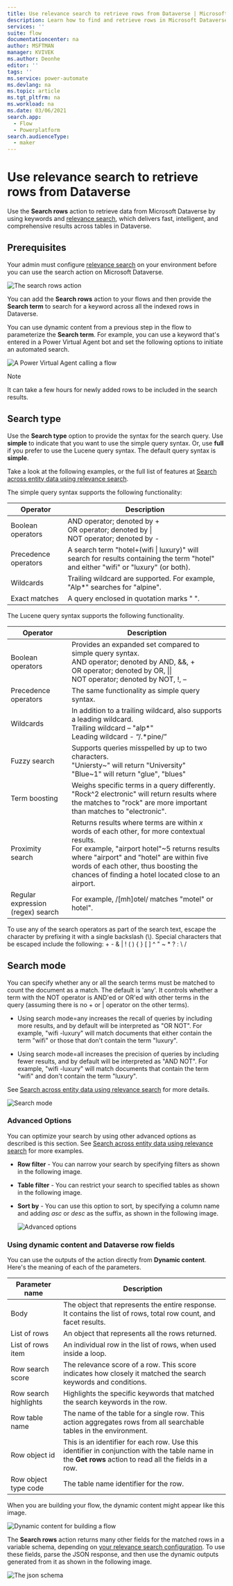 ```yaml
---
title: Use relevance search to retrieve rows from Dataverse | Microsoft Docs
description: Learn how to find and retrieve rows in Microsoft Dataverse with flows. 
services: ''
suite: flow
documentationcenter: na
author: MSFTMAN
manager: KVIVEK
ms.author: Deonhe
editor: ''
tags: ''
ms.service: power-automate
ms.devlang: na
ms.topic: article
ms.tgt_pltfrm: na
ms.workload: na
ms.date: 03/06/2021
search.app: 
  - Flow
  - Powerplatform
search.audienceType: 
  - maker
---
```


# Use relevance search to retrieve rows from Dataverse

Use the **Search rows** action to retrieve data from Microsoft Dataverse by using keywords and [relevance search](https://docs.microsoft.com/power-platform/admin/configure-relevance-search-organization#what-is-relevance-search), which delivers fast, intelligent, and comprehensive results across tables in Dataverse.


## Prerequisites

Your admin must configure [relevance search](https://docs.microsoft.com/power-platform/admin/configure-relevance-search-organization) on your environment before you can use the search action on Microsoft Dataverse.

![The search rows action](../media/search-row/3f253e0b3de8d320be884b3f503ba33c.png)

You can add the **Search rows** action to your flows and then provide the **Search term** to search for a keyword across all the indexed rows in Dataverse. 

You can use dynamic content from a previous step in the flow to parameterize the **Search term**. For example, you can use a keyword that's entered in a Power Virtual Agent bot and set the following options to initiate an automated search. 

![A Power Virtual Agent calling a flow](../media/search-row/da5e692228bd41726bc5c1e03dc70b7c.png)


>[!NOTE]
>It can take a few hours for newly added rows to be included in the search results.


## Search type

Use the **Search type** option to provide the syntax for the search query. Use **simple** to indicate that you want to use the simple query syntax. Or, use **full** if you prefer to use the Lucene query syntax. The default query syntax is **simple**. 

Take a look at the following examples, or the full list of features at [Search across entity data using relevance search](https://docs.microsoft.com/powerapps/developer/data-platform/webapi/relevance-search#searchmode-any--all-optional).

<!--Todo ![](../media/search-row/8d7cf1f6a3e6bfa4ea34c8c0e4938368.png) -->

The simple query syntax supports the following functionality:

Operator|Description
---------|-----------
Boolean operators| AND operator; denoted by + </br>OR operator; denoted by \|</br>NOT operator; denoted by -
| Precedence operators | A search term "hotel+(wifi \| luxury)" will search for results containing the term "hotel" and either "wifi" or "luxury" (or both). |
| Wildcards            | Trailing wildcard are supported. For example, "Alp\*" searches for "alpine".                                                        |
| Exact matches        | A query enclosed in quotation marks " ".                                                                                            |

The Lucene query syntax supports the following functionality.

Operator|Description
---------|-----------
Boolean operators| Provides an expanded set compared to simple query syntax. </br> AND operator; denoted by AND, &&, + </br>OR operator; denoted by OR, \|\|</br>NOT operator; denoted by NOT, !, –
| Precedence operators              | The same functionality as simple query syntax.                       |
| Wildcards                         | In addition to a trailing wildcard, also supports a leading wildcard.</br>Trailing wildcard – "alp*"</br>Leading wildcard - “/.*pine/”                                 |
| Fuzzy search                      | Supports queries misspelled by up to two characters. </br>"Uniersty~" will return "University"</br>"Blue~1" will return "glue", "blues"                                            |         |
| Term boosting                     | Weighs specific terms in a query differently. </br>"Rock\^2 electronic" will return results where the matches to "rock" are more important than matches to "electronic".                                            |
| Proximity search                  | Returns results where terms are within *x* words of each other, for more contextual results. </br>For example, "airport hotel"\~5 returns results where "airport" and "hotel" are within five words of each other, thus boosting the chances of finding a hotel located close to an airport.      |
| Regular expression (regex) search | For example, /[mh]otel/ matches "motel" or hotel".   |

To use any of the search operators as part of the search text, escape the character by prefixing it with a single backslash (\\). Special characters that
be escaped include the following: + - & \| ! ( ) { } [ ] \^ " \~ \* ? : \\
/

## Search mode

You can specify whether any or all the search terms must be matched to count the document as a match. The default is 'any'. It controls whether a term with the NOT operator is AND'ed or OR'ed with other terms in the query (assuming there is no + or \| operator on the other terms).

- Using search mode=any increases the recall of queries by including more results, and by default will be interpreted as "OR NOT". For example, "wifi -luxury" will match documents that either contain the term "wifi" or those that don't contain the term "luxury".

- Using search mode=all increases the precision of queries by including fewer results, and by default will be interpreted as "AND NOT". For example, "wifi -luxury" will match documents that contain the term "wifi" and don't contain the term "luxury".

See [Search across entity data using relevance search](https://docs.microsoft.com/powerapps/developer/data-platform/webapi/relevance-search#searchtype-simple--full-optional) for more details.

![Search mode](../media/search-row/5cf2cbc541a35bf55d424e7c39da8f58.png)

### Advanced Options

You can optimize your search by using other advanced options as described is this section.
See [Search across entity data using relevance search](https://docs.microsoft.com/powerapps/developer/data-platform/webapi/relevance-search#query-parameters) for more examples.

- **Row filter** -  You can narrow your search by specifying filters as shown in the following image.

- **Table filter** -  You can restrict your search to specified tables as shown in the following image.

- **Sort by** -  You can use this option to sort, by specifying a column name and adding *asc* or *desc* as the suffix, as shown in the following image.

    ![Advanced options](../media/search-row/21831a3d3abca6833ef5801956faa3de.png)

### Using dynamic content and Dataverse row fields

You can use the outputs of the action directly from **Dynamic content**. Here's the meaning of each of the parameters.

Parameter name|Description
--------------|-----------
Body|The object that represents the entire response. It contains the list of rows, total row count, and facet results.
List of rows|An object that represents all the rows returned.
List of rows item|An individual row in the list of rows, when used inside a loop.
Row search score|The relevance score of a row. This score indicates how closely it matched the search keywords and conditions.
Row search highlights|Highlights the specific keywords that matched the search keywords in the row.
Row table name|The name of the table for a single row. This action aggregates rows from all searchable tables in the environment.
Row object id|This is an identifier for each row. Use this identifier in conjunction with the table name in the **Get rows** action to read all the fields in a row.
Row object type code|The table name identifier for the row.

When you are building your flow, the dynamic content might appear like this image.

![Dynamic content for building a flow](../media/search-row/76ba9f15dd4b08b4c051621de4ea1451.png)

The **Search rows** action returns many other fields for the matched rows in a variable schema, depending on [your relevance search configuration](https://docs.microsoft.com/power-platform/admin/configure-relevance-search-organization).
To use these fields, parse the JSON response, and then use the dynamic outputs generated from it as shown in the following image.

![The json schema](../media/search-row/ae83fc6dbb96a2300f3e9142bfc85586.png)
